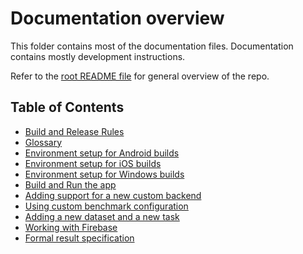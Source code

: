 
# Documentation overview

This folder contains most of the documentation files. Documentation contains mostly development instructions.

Refer to the [root README file](../README.md) for general overview of the repo.

## Table of Contents

* [Build and Release Rules](./build-and-release.md)
* [Glossary](./glossary.md)
* [Environment setup for Android builds](./environment-setup/env-setup-android.md)
* [Environment setup for iOS builds](./environment-setup/env-setup-ios.md)
* [Environment setup for Windows builds](./environment-setup/env-setup-windows.md)
* [Build and Run the app](./build-and-run.md)
* [Adding support for a new custom backend](./adding-custom-backend.md)
* [Using custom benchmark configuration](./custom-tasks.md)
* [Adding a new dataset and a new task](./adding-new-dataset-and-task.md)
* [Working with Firebase](./firebase.md)
* [Formal result specification](./result-spec.md)
